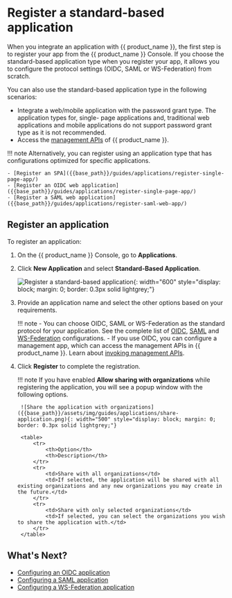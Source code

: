 # Register a standard-based application
When you integrate an application with {{ product_name }}, the first step is to register your app from the {{ product_name }} Console. If you choose the standard-based application type when you register your app, it allows you to configure the protocol settings (OIDC, SAML or WS-Federation) from scratch.

You can also use the standard-based application type in the following scenarios:

- Integrate a web/mobile application with the password grant type. The application types for, single- page applications and, traditional web applications and mobile applications do not support password grant type as it is not recommended.
- Access the [management APIs]({{base_path}}/apis/) of {{ product_name }}.

!!! note
    Alternatively, you can register using an application type that has configurations optimized for specific applications.

    - [Register an SPA]({{base_path}}/guides/applications/register-single-page-app/)
    - [Register an OIDC web application]({{base_path}}/guides/applications/register-single-page-app/)
    - [Register a SAML web application]({{base_path}}/guides/applications/register-saml-web-app/)

## Register an application

To register an application:

1. On the {{ product_name }} Console, go to **Applications**.
2. Click **New Application** and select **Standard-Based Application**.

    ![Register a standard-based application]({{base_path}}/assets/img/guides/applications/register-an-sba.png){: width="600" style="display: block; margin: 0; border: 0.3px solid lightgrey;"}

3. Provide an application name and select the other options based on your requirements.

    !!! note
        - You can choose OIDC, SAML or WS-Federation as the standard protocol for your application. See the complete list of [OIDC]({{base_path}}/references/app-settings/oidc-settings-for-app/), [SAML]({{base_path}}/references/app-settings/saml-settings-for-app/) and [WS-Federation]({{base_path}}/references/app-settings/ws-federation-settings-for-app/) configurations.
        - If you use OIDC, you can configure a management app, which can access the management APIs in {{ product_name }}. Learn about [invoking management APIs]({{base_path}}/apis/#get-access-to-apis/).

4. Click **Register** to complete the registration.

    !!! note
        If you have enabled **Allow sharing with organizations** while registering the application, you will see a popup window with the following options.

        ![Share the application with organizations]({{base_path}}/assets/img/guides/applications/share-application.png){: width="500" style="display: block; margin: 0; border: 0.3px solid lightgrey;"}

        <table>
            <tr>
                <th>Option</th>
                <th>Description</th>
            </tr>
            <tr>
                <td>Share with all organizations</td>
                <td>If selected, the application will be shared with all existing organizations and any new organizations you may create in the future.</td>
            </tr>
            <tr>
                <td>Share with only selected organizations</td>
                <td>If selected, you can select the organizations you wish to share the application with.</td>
            </tr>
        </table>

## What's Next?

- [Configuring an OIDC application]({{base_path}}/references/app-settings/oidc-settings-for-app/)
- [Configuring a SAML application]({{base_path}}/references/app-settings/saml-settings-for-app/)
- [Configuring a WS-Federation application]({{base_path}}/references/app-settings/ws-federation-settings-for-app/)
